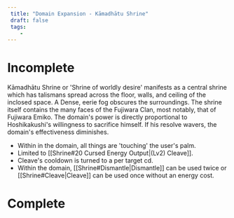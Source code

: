```yaml
---
 title: "Domain Expansion - Kāmadhātu Shrine"
 draft: false
 tags:
    -
---
```


# Incomplete
Kāmadhātu Shrine or 'Shrine of worldly desire' manifests as a central shrine which has talismans spread across the floor, walls, and ceiling of the inclosed space. A Dense, eerie fog obscures the surroundings. The shrine itself contains the many faces of the Fujiwara Clan, most notably, that of Fujiwara Emiko. The domain's power is directly proportional to Hoshikakushi's willingness to sacrifice himself. If his resolve wavers, the domain's effectiveness diminishes.
- Within in the domain, all things are 'touching' the user's palm.
 - Limited to [[Shrine#20 Cursed Energy Output|(Lv2) Cleave]].
- Cleave's cooldown is turned to a per target cd.
- Within the domain, [[Shrine#Dismantle|Dismantle]] can be used twice or [[Shrine#Cleave|Cleave]] can be used once without an energy cost.
# Complete